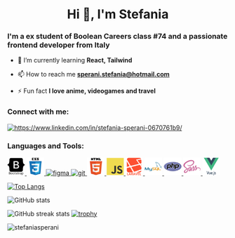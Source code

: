 <h1 align="center">Hi 👋, I'm Stefania</h1>
<h3 align="left">I'm a ex student of Boolean Careers class #74 and a passionate frontend developer from Italy</h3>


- 🌱 I’m currently learning **React, Tailwind**

- 📫 How to reach me **sperani.stefania@hotmail.com**

- ⚡ Fun fact **I love anime, videogames and travel**

<h3 align="left">Connect with me:</h3>
<p align="left">
<a href="https://linkedin.com/in/https://www.linkedin.com/in/stefania-sperani-0670761b9/" target="blank"><img align="center" src="https://raw.githubusercontent.com/rahuldkjain/github-profile-readme-generator/master/src/images/icons/Social/linked-in-alt.svg" alt="https://www.linkedin.com/in/stefania-sperani-0670761b9/" height="30" width="40" /></a>
</p>

<h3 align="left">Languages and Tools:</h3>
<p align="left"> <a href="https://getbootstrap.com" target="_blank" rel="noreferrer"> <img src="https://raw.githubusercontent.com/devicons/devicon/master/icons/bootstrap/bootstrap-plain-wordmark.svg" alt="bootstrap" width="40" height="40"/> </a> <a href="https://www.w3schools.com/css/" target="_blank" rel="noreferrer"> <img src="https://raw.githubusercontent.com/devicons/devicon/master/icons/css3/css3-original-wordmark.svg" alt="css3" width="40" height="40"/> </a> <a href="https://www.figma.com/" target="_blank" rel="noreferrer"> <img src="https://www.vectorlogo.zone/logos/figma/figma-icon.svg" alt="figma" width="40" height="40"/> </a> <a href="https://git-scm.com/" target="_blank" rel="noreferrer"> <img src="https://www.vectorlogo.zone/logos/git-scm/git-scm-icon.svg" alt="git" width="40" height="40"/> </a> <a href="https://www.w3.org/html/" target="_blank" rel="noreferrer"> <img src="https://raw.githubusercontent.com/devicons/devicon/master/icons/html5/html5-original-wordmark.svg" alt="html5" width="40" height="40"/> </a> <a href="https://developer.mozilla.org/en-US/docs/Web/JavaScript" target="_blank" rel="noreferrer"> <img src="https://raw.githubusercontent.com/devicons/devicon/master/icons/javascript/javascript-original.svg" alt="javascript" width="40" height="40"/> </a> <a href="https://laravel.com/" target="_blank" rel="noreferrer"> <img src="https://raw.githubusercontent.com/devicons/devicon/master/icons/laravel/laravel-plain-wordmark.svg" alt="laravel" width="40" height="40"/> </a> <a href="https://www.mysql.com/" target="_blank" rel="noreferrer"> <img src="https://raw.githubusercontent.com/devicons/devicon/master/icons/mysql/mysql-original-wordmark.svg" alt="mysql" width="40" height="40"/> </a> <a href="https://www.php.net" target="_blank" rel="noreferrer"> <img src="https://raw.githubusercontent.com/devicons/devicon/master/icons/php/php-original.svg" alt="php" width="40" height="40"/> </a> <a href="https://sass-lang.com" target="_blank" rel="noreferrer"> <img src="https://raw.githubusercontent.com/devicons/devicon/master/icons/sass/sass-original.svg" alt="sass" width="40" height="40"/> </a> <a href="https://vuejs.org/" target="_blank" rel="noreferrer"> <img src="https://raw.githubusercontent.com/devicons/devicon/master/icons/vuejs/vuejs-original-wordmark.svg" alt="vuejs" width="40" height="40"/> </a> </p>


[![Top Langs](https://github-readme-stats.vercel.app/api/top-langs/?username=StefaniaSperani&layout=compact&theme=midnight-purple)](https://github.com/anuraghazra/github-readme-stats)

![GitHub stats](https://github-readme-stats.vercel.app/api?username=StefaniaSperani&show_icons=true&layout=compact&theme=midnight-purple)  

![GitHub streak stats](https://streak-stats.demolab.com/?user=StefaniaSperani&theme=midnight-purple&background=000000)
[![trophy](https://github-profile-trophy.vercel.app/?username=StefaniaSperani&column=-1&no-frame=true&theme=darkhub)](https://github.com/ryo-ma/github-profile-trophy)


<p align="left"> <img src="https://komarev.com/ghpvc/?username=stefaniasperani&label=Profile%20views&color=0e75b6&style=flat" alt="stefaniasperani" /> </p>
